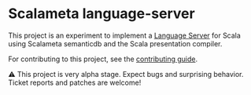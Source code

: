 # Scalameta language-server

This project is an experiment to implement a [Language Server](https://github.com/Microsoft/language-server-protocol)
for Scala using Scalameta semanticdb and the Scala presentation compiler.

For contributing to this project, see the [contributing guide](CONTRIBUTING.md).

:warning: This project is very alpha stage.
Expect bugs and surprising behavior.
Ticket reports and patches are welcome!

